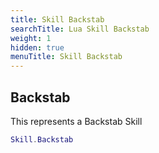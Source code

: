 ```yaml
---
title: Skill Backstab
searchTitle: Lua Skill Backstab
weight: 1
hidden: true
menuTitle: Skill Backstab
---
```

## Backstab

This represents a Backstab Skill
```lua
Skill.Backstab
```